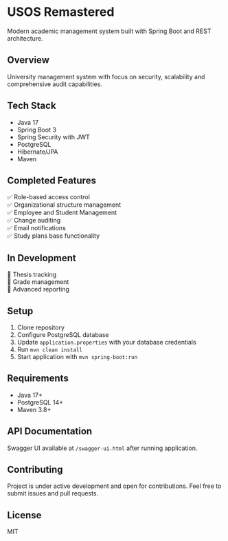 # USOS Remastered

Modern academic management system built with Spring Boot and REST architecture.

## Overview
University management system with focus on security, scalability and comprehensive audit capabilities.

## Tech Stack
- Java 17
- Spring Boot 3
- Spring Security with JWT
- PostgreSQL
- Hibernate/JPA
- Maven

## Completed Features
✅ Role-based access control  
✅ Organizational structure management   
✅ Employee and Student Management   
✅ Change auditing  
✅ Email notifications  
✅ Study plans base functionality

## In Development 
🚧 Thesis tracking  
🚧 Grade management  
🚧 Advanced reporting

## Setup
1. Clone repository
2. Configure PostgreSQL database
3. Update `application.properties` with your database credentials
4. Run `mvn clean install`
5. Start application with `mvn spring-boot:run`

## Requirements
- Java 17+
- PostgreSQL 14+
- Maven 3.8+

## API Documentation
Swagger UI available at `/swagger-ui.html` after running application.

## Contributing
Project is under active development and open for contributions. Feel free to submit issues and pull requests.

## License
MIT
